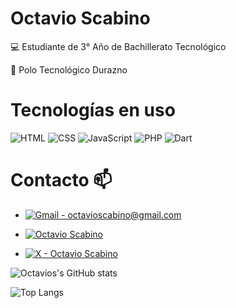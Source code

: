 # Octavio Scabino
💻 Estudiante de 3° Año de Bachillerato Tecnológico

🏫 Polo Tecnológico Durazno

# Tecnologías en uso
![HTML](https://img.shields.io/badge/HTML5-E34F26?style=for-the-badge&logo=html5&logoColor=white)
![CSS](https://img.shields.io/badge/CSS-1572B6?style=for-the-badge&logo=css&logoColor=white)
![JavaScript](https://img.shields.io/badge/JavaScript-F7DF1E?style=for-the-badge&logo=javascript&logoColor=black)
![PHP](https://img.shields.io/badge/PHP-777BB4?style=for-the-badge&logo=php&logoColor=white)
![Dart](https://img.shields.io/badge/Dart-0175C2?style=for-the-badge&logo=dart&logoColor=white)

# Contacto 📫
<ul>
  
<li>
  
[![Gmail - octavioscabino@gmail.com](https://img.shields.io/badge/Gmail-D14836?style=for-the-badge&logo=gmail&logoColor=white)](mailto:octavioscavino16@gmail.com)

</li>

<li>
  
[![Octavio Scabino](https://img.shields.io/badge/Instagram-833AB4?style=for-the-badge&logo=instagram&logoColor=white)](https://instagram.com/octavioscavino)

</li>
<li>

[![X - Octavio Scabino](https://img.shields.io/badge/Twitter-000000?style=for-the-badge&logo=x&logoColor=white)](https://twitter.com/octavio162008)

</li>
</ul>

![Octavios's GitHub stats](https://github-readme-stats.vercel.app/api?username=OttoOctaviusssss16&show_icons=true&theme=synthwave)

![Top Langs](https://github-readme-stats.vercel.app/api/top-langs/?username=OttoOctaviusssss16&hide_progress=true&theme=synthwave)
